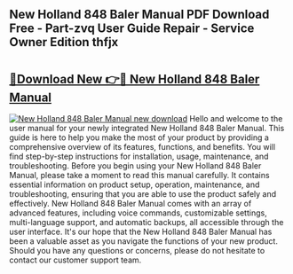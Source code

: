 ## New Holland 848 Baler Manual PDF Download Free - Part-zvq User Guide Repair - Service Owner Edition thfjx

# <h2><a href="http://bc58386.oget.top/?id=New+Holland+848+Baler+Manual">🔗Download New 👉🔴 New Holland 848 Baler Manual</a></h2>

[![New Holland 848 Baler Manual new download](https://i.imgur.com/5g1atiW.png)](http://bc58386.oget.top/?id=New+Holland+848+Baler+Manual)
Hello and welcome to the user manual for your newly integrated New Holland 848 Baler Manual. This guide is here to help you make the most of your product by providing a comprehensive overview of its features, functions, and benefits. You will find step-by-step instructions for installation, usage, maintenance, and troubleshooting. Before you begin using your New Holland 848 Baler Manual, please take a moment to read this manual carefully. It contains essential information on product setup, operation, maintenance, and troubleshooting, ensuring that you are able to use the product safely and effectively. New Holland 848 Baler Manual comes with an array of advanced features, including voice commands, customizable settings, multi-language support, and automatic backups, all accessible through the user interface. It's our hope that the New Holland 848 Baler Manual has been a valuable asset as you navigate the functions of your new product. Should you have any questions or concerns, please do not hesitate to contact our customer support team.

